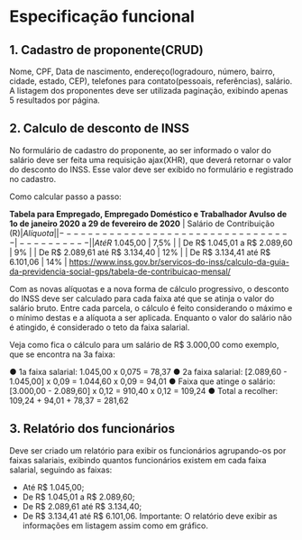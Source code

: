 # Especificação funcional

## 1. Cadastro de proponente(CRUD)
Nome, CPF, Data de nascimento, endereço(logradouro, número, bairro, cidade, estado, CEP), telefones para contato(pessoais, referências), salário.
A listagem dos proponentes deve ser utilizada paginação, exibindo apenas 5 resultados por página.

## 2. Calculo de desconto de INSS
No formulário de cadastro do proponente, ao ser informado o valor do salário deve ser feita uma requisição ajax(XHR), que deverá retornar o valor do desconto do INSS. Esse valor deve ser exibido no formulário e registrado no cadastro.

Como calcular passo a passo:

**Tabela para Empregado, Empregado Doméstico e Trabalhador Avulso de 1o de janeiro 2020 a 29 de fevereiro de 2020**
|  Salário de Contribuição (R$)   | Alíquota |
|---------------------------------|----------|
|  Até R$ 1.045,00                |   7,5%   |
|  De R$ 1.045,01 a R$ 2.089,60   |   9%     |
|  De R$ 2.089,61 até R$ 3.134,40 |   12%    |
|  De R$ 3.134,41 até R$ 6.101,06 |   14%    |
https://www.inss.gov.br/servicos-do-inss/calculo-da-guia-da-previdencia-social-gps/tabela-de-contribuicao-mensal/

Com as novas alíquotas e a nova forma de cálculo progressivo, o desconto do INSS deve ser calculado para cada faixa até que se atinja o valor do salário bruto.
Entre cada parcela, o cálculo é feito considerando o máximo e o mínimo destas e a alíquota a ser aplicada. Enquanto o valor do salário não é atingido, é considerado o teto da faixa salarial.

Veja como fica o cálculo para um salário de R$ 3.000,00 como exemplo, que se encontra na 3a faixa:
  
  ● 1a faixa salarial: 1.045,00 x 0,075 = 78,37
  ● 2a faixa salarial: [2.089,60 - 1.045,00] x 0,09 = 1.044,60 x 0,09 = 94,01
  ● Faixa que atinge o salário: [3.000,00 - 2.089,60] x 0,12 = 910,40 x 0,12 = 109,24
  ● Total a recolher: 109,24 + 94,01 + 78,37 = 281,62

## 3. Relatório dos funcionários
Deve ser criado um relatório para exibir os funcionários agrupando-os por faixas salariais, exibindo quantos funcionários existem em cada faixa salarial, seguindo as faixas:
  - Até R$ 1.045,00;
  - De R$ 1.045,01 a R$ 2.089,60;
  - De R$ 2.089,61 até R$ 3.134,40;
  - De R$ 3.134,41 até R$ 6.101,06.
Importante: O relatório deve exibir as informações em listagem assim como em gráfico.